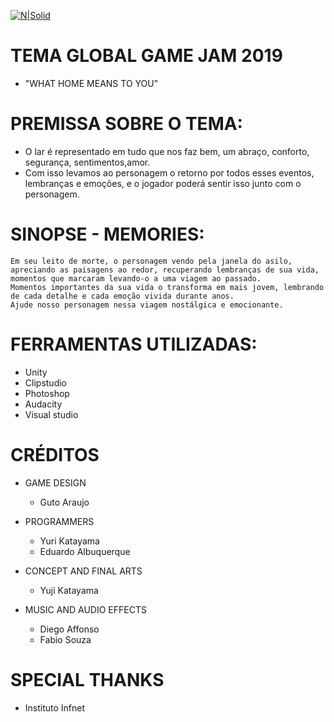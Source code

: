 [![N|Solid](https://scontent.fsdu17-1.fna.fbcdn.net/v/t1.0-9/51251633_2255602868096445_6356640306334531584_n.png?_nc_cat=103&_nc_eui2=AeHyAz7-asJg8cCE2EhnITVq7lVky0Oas6oXTXhImglGa3jOGsjmUSue8llV03jfhyJQD95kExNSQrbw2w-T3XNeES2pBAZFNo9wfiuwRlZjxA&_nc_ht=scontent.fsdu17-1.fna&oh=4411a4dfb99271fccc9f8a9d1207a3b4&oe=5CC239AE)](https://globalgamejam.org/2019/jam-sites/jamaf-games-instituto-infnet)


# TEMA GLOBAL GAME JAM 2019
 * "WHAT HOME MEANS TO YOU"


# PREMISSA SOBRE O TEMA:

*	O lar é representado em tudo que nos faz bem, um abraço, conforto, segurança, sentimentos,amor.
*	Com isso levamos ao personagem o retorno por todos esses eventos, lembranças e emoções, e o jogador poderá sentir isso junto com o personagem.

# SINOPSE - MEMORIES:

	Em seu leito de morte, o personagem vendo pela janela do asilo, apreciando as paisagens ao redor, recuperando lembranças de sua vida, momentos que marcaram levando-o a uma viagem ao passado.
	Momentos importantes da sua vida o transforma em mais jovem, lembrando de cada detalhe e cada emoção vivida durante anos.
	Ajude nosso personagem nessa viagem nostálgica e emocionante.


# FERRAMENTAS UTILIZADAS:

*	Unity
*	Clipstudio
*	Photoshop
*	Audacity
*	Visual studio


# CRÉDITOS


*	GAME DESIGN
	- Guto Araujo

*	PROGRAMMERS			
	- Yuri Katayama
	- Eduardo Albuquerque

*	CONCEPT AND FINAL ARTS		
	- Yuji Katayama

*	MUSIC AND AUDIO EFFECTS		
	- Diego Affonso
	- Fabio Souza


# SPECIAL THANKS

*	Instituto Infnet
